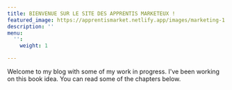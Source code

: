 ```yaml
---
title: BIENVENUE SUR LE SITE DES APPRENTIS MARKETEUX !
featured_image: https://apprentismarket.netlify.app/images/marketing-1.jpg
description: ''
menu:
  '':
    weight: 1

---
```

Welcome to my blog with some of my work in progress. I've been working on this book idea. You can read some of the chapters below.